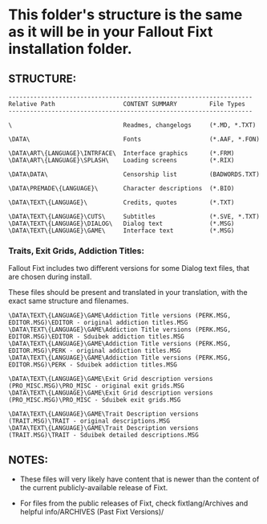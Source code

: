 # This folder's structure is the same as it will be in your Fallout Fixt installation folder.

## STRUCTURE:

	--------------------------------------------------------------------
	Relative Path					CONTENT SUMMARY			File Types
	--------------------------------------------------------------------
	
	\								Readmes, changelogs		(*.MD, *.TXT)

	\DATA\							Fonts					(*.AAF, *.FON)

	\DATA\ART\{LANGUAGE}\INTRFACE\	Interface graphics		(*.FRM)
	\DATA\ART\{LANGUAGE}\SPLASH\	Loading screens			(*.RIX)

	\DATA\DATA\						Censorship list			(BADWORDS.TXT)

	\DATA\PREMADE\{LANGUAGE}\		Character descriptions	(*.BIO)

	\DATA\TEXT\{LANGUAGE}\			Credits, quotes			(*.TXT)

	\DATA\TEXT\{LANGUAGE}\CUTS\		Subtitles				(*.SVE, *.TXT)
	\DATA\TEXT\{LANGUAGE}\DIALOG\	Dialog text				(*.MSG)
	\DATA\TEXT\{LANGUAGE}\GAME\		Interface text			(*.MSG)


### Traits, Exit Grids, Addiction Titles:

Fallout Fixt includes two different versions for some Dialog text files, that are chosen during install.

These files should be present and translated in your translation, with the exact same structure and filenames.

	\DATA\TEXT\{LANGUAGE}\GAME\Addiction Title versions (PERK.MSG, EDITOR.MSG)\EDITOR - original addiction titles.MSG
	\DATA\TEXT\{LANGUAGE}\GAME\Addiction Title versions (PERK.MSG, EDITOR.MSG)\EDITOR - Sduibek addiction titles.MSG
	\DATA\TEXT\{LANGUAGE}\GAME\Addiction Title versions (PERK.MSG, EDITOR.MSG)\PERK - original addiction titles.MSG
	\DATA\TEXT\{LANGUAGE}\GAME\Addiction Title versions (PERK.MSG, EDITOR.MSG)\PERK - Sduibek addiction titles.MSG

	\DATA\TEXT\{LANGUAGE}\GAME\Exit Grid description versions (PRO_MISC.MSG)\PRO_MISC - original exit grids.MSG
	\DATA\TEXT\{LANGUAGE}\GAME\Exit Grid description versions (PRO_MISC.MSG)\PRO_MISC - Sduibek exit grids.MSG

	\DATA\TEXT\{LANGUAGE}\GAME\Trait Description versions (TRAIT.MSG)\TRAIT - original descriptions.MSG
	\DATA\TEXT\{LANGUAGE}\GAME\Trait Description versions (TRAIT.MSG)\TRAIT - Sduibek detailed descriptions.MSG

## NOTES:

 - These files will very likely have content that is newer than the content of the current publicly-available release of Fixt.

 - For files from the public releases of Fixt, check fixtlang/Archives and helpful info/ARCHIVES (Past Fixt Versions)/
